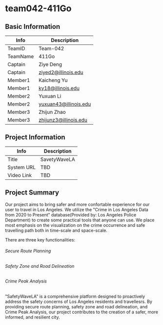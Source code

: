 # team042-411Go

## Basic Information

|   Info      |        Description     |
| ----------- | ---------------------- |
| TeamID      |        Team-042        |
| TeamName    |         411Go          |
| Captain     |       Ziye Deng        |
| Captain     |   ziyed2@illinois.edu  |
| Member1     |       Kaicheng Yu      |
| Member1     |   ky18@illinois.edu    |
| Member2     |        Yuxuan Li       |
| Member2     |  yuxuan43@illinois.edu |
| Member3     |      Zhijun Zhao       |
| Member3     | zhijunz3@illinois.edu  |

## Project Information

|   Info      |        Description     |
| ----------- | ---------------------- |
|  Title      |       SavetyWaveLA     |
| System URL  |            TBD         |
| Video Link  |            TBD         |

## Project Summary

Our project aims to bring safer and more confortable experience for our user to travel in Los Angeles. We utilize the "Crime in Los Angeles Data from 2020 to Present" database(Provided by: Los Angeles Police Department) to create some practical tools that anyone can use. We place most emphasis on the visualization on the crime occurrence and safe travelling path both in time-scale and space-scale.

There are three key functionalities: 
###### Secure Route Planning
###### Safety Zone and Road Delineation
###### Crime Peak Analysis
"SafetyWaveLA" is a comprehensive platform designed to proactively address the safety concerns of Los Angeles residents and travellesrs. By providing secure route planning, safety zone and road delineation, and Crime Peak Analysis, our project contributes to the creation of a safer, more informed, and resilient city. 
